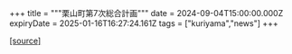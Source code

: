 +++
title = """栗山町第7次総合計画"""
date = 2024-09-04T15:00:00.000Z
expiryDate = 2025-01-16T16:27:24.161Z
tags = ["kuriyama","news"]
+++


[[source]](https://www.town.kuriyama.hokkaido.jp/soshiki/31/21905.html)
